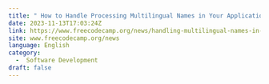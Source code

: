 ```yaml
---
title: " How to Handle Processing Multilingual Names in Your Applications "
date: 2023-11-13T17:03:24Z
link: https://www.freecodecamp.org/news/handling-multilingual-names-in-applications/?utm_medium=RSS&utm_source=news.12bit.vn
site: www.freecodecamp.org/news
language: English
category:
  -  Software Development 
draft: false
---
```

